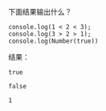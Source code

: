 
下面结果输出什么？

```
console.log(1 < 2 < 3);
console.log(3 > 2 > 1);
console.log(Number(true))
```


结果：
```
true

false

1
```